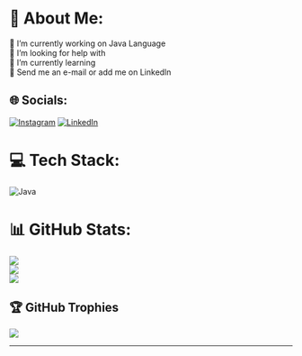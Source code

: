# 💫 About Me:
🔭 I’m currently working on Java Language<br>🤝 I’m looking for help with<br>🌱 I’m currently learning<br>💬 Send me an e-mail or add me on Linkedln<br>


## 🌐 Socials:
[![Instagram](https://img.shields.io/badge/Instagram-%23E4405F.svg?logo=Instagram&logoColor=white)](https://instagram.com/zahidesadbaltaci) [![LinkedIn](https://img.shields.io/badge/LinkedIn-%230077B5.svg?logo=linkedin&logoColor=white)](https://linkedin.com/in/www.linkedin.com/in/zahidesadbaltaci) 

# 💻 Tech Stack:
![Java](https://img.shields.io/badge/java-%23ED8B00.svg?style=for-the-badge&logo=java&logoColor=white)
# 📊 GitHub Stats:
![](https://github-readme-stats.vercel.app/api?username=zahidesad&theme=vision-friendly-dark&hide_border=false&include_all_commits=false&count_private=false)<br/>
![](https://github-readme-streak-stats.herokuapp.com/?user=zahidesad&theme=vision-friendly-dark&hide_border=false)<br/>
![](https://github-readme-stats.vercel.app/api/top-langs/?username=zahidesad&theme=vision-friendly-dark&hide_border=false&include_all_commits=false&count_private=false&layout=compact)

## 🏆 GitHub Trophies
![](https://github-profile-trophy.vercel.app/?username=zahidesad&theme=radical&no-frame=false&no-bg=true&margin-w=4)

---


